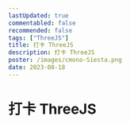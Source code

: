 ```yaml
---
lastUpdated: true
commentabled: false
recommended: false
tags: ["ThreeJS"]
title: 打卡 ThreeJS
description: 打卡 ThreeJS
poster: /images/cmono-Siesta.png
date: 2023-08-18
---
```


# 打卡 ThreeJS
